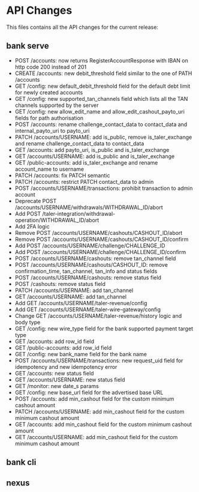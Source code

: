 # API Changes

This files contains all the API changes for the current release:

## bank serve

- POST /accounts: now returns RegisterAccountResponse with IBAN on http code 200
  instead of 201
- CREATE /accounts: new debit_threshold field similar to the one of PATH
  /accounts
- GET /config: new default_debit_threshold field for the default debt limit for
  newly created accounts
- GET /config: new supported_tan_channels field which lists all the TAN channels
  supported by the server
- GET /config: new allow_edit_name and allow_edit_cashout_payto_uri fields for
  path authorisation
- POST /accounts: rename challenge_contact_data to contact_data and
  internal_payto_uri to payto_uri
- PATCH /accounts/USERNAME: add is_public, remove is_taler_exchange and rename
  challenge_contact_data to contact_data
- GET /accounts: add payto_uri, is_public and is_taler_exchange
- GET /accounts/USERNAME: add is_public and is_taler_exchange
- GET /public-accounts: add is_taler_exchange and rename account_name to
  username
- PATCH /accounts: fix PATCH semantic
- PATCH /accounts: restrict PATCH contact_data to admin
- POST /accounts/USERNAME/transactions: prohibit transaction to admin account
- Deprecate POST /accounts/USERNAME/withdrawals/WITHDRAWAL_ID/abort
- Add POST /taler-integration/withdrawal-operation/WITHDRAWAL_ID/abort
- Add 2FA logic
- Remove POST /accounts/USERNAME/cashouts/CASHOUT_ID/abort
- Remove POST /accounts/USERNAME/cashouts/CASHOUT_ID/confirm
- Add POST /accounts/USERNAME/challenge/CHALLENGE_ID
- Add POST /accounts/USERNAME/challenge/CHALLENGE_ID/confirm
- POST /accounts/USERNAME/cashouts: remove tan_channel field
- POST /accounts/USERNAME/cashouts/CASHOUT_ID: remove confirmation_time,
  tan_channel, tan_info and status fields
- POST /accounts/USERNAME/cashouts: remove status field
- POST /cashouts: remove status field
- PATCH /accounts/USERNAME: add tan_channel
- GET /accounts/USERNAME: add tan_channel
- Add GET /accounts/USERNAME/taler-revenue/config
- Add GET /accounts/USERNAME/taler-wire-gateway/config
- Change GET /accounts/USERNAME/taler-revenue/history logic and body type
- GET /config: new wire_type field for the bank supported payment target type
- GET /accounts: add row_id field
- GET /public-accounts: add row_id field
- GET /config: new bank_name field for the bank name
- POST /accounts/USERNAME/transactions: new request_uid field for idempotency
  and new idempotency error
- GET /accounts: new status field
- GET /accounts/USERNAME: new status field
- GET /monitor: new date_s params
- GET /config: new base_url field for the advertised base URL
- POST /accounts: add min_cashout field for the custom minimum cashout amount
- PATCH /accounts/USERNAME: add min_cashout field for the custom minimum cashout amount
- GET /accounts: add min_cashout field for the custom minimum cashout amount
- GET /accounts/USERNAME: add min_cashout field for the custom minimum cashout amount

## bank cli

## nexus
